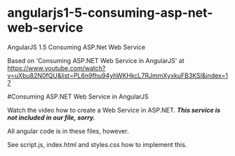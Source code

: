 # angularjs1-5-consuming-asp-net-web-service
AngularJS 1.5 Consuming ASP.Net Web Service

Based on 'Consuming ASP.NET Web Service in AngularJS' at https://www.youtube.com/watch?v=uXbu82N0fQU&list=PL6n9fhu94yhWKHkcL7RJmmXyxkuFB3KSl&index=17

#Consuming ASP.NET Web Service in AngularJS

Watch the video how to create a Web Service in ASP.NET.
***This service is not included in our file, sorry.***

All angular code is in these files, however.

See script.js, index.html and styles.css how to implement this.
